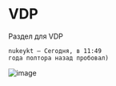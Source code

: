 # VDP

Раздел для VDP

```
nukeykt — Сегодня, в 11:49
года полтора назад пробовал)
```

![image](https://user-images.githubusercontent.com/5828819/176869971-76b85399-3c73-4903-aa8d-abc61f7090d7.png)
